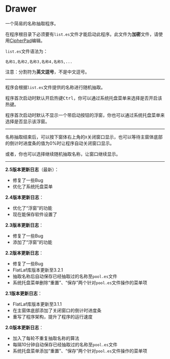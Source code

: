# Drawer

一个简易的名称抽取程序。

在程序根目录下必须要有`list.es`文件才能启动此程序。此文件为**加密**文件，请使用[CipherPad](https://github.com/YuXiang187/CipherPad)编辑。

`list.es`文件语法为：

```
名称1,名称2,名称3,名称4,名称5,...
```

注意：分割符为**英文逗号**，不是中文逗号。

---

程序会根据`list.es`文件提供的名称进行随机抽取。

程序首次启动时默认开启热键<kbd>Ctrl</kbd>，你可以通过系统托盘菜单来选择是否开启该热键。

程序首次启动时默认不显示一个带启动按钮的浮窗，你也可以通过系统托盘菜单来选择是否显示该浮窗。

---

名称抽取结束后，可以按下窗体右上角的`X`关闭窗口显示，也可以等待主窗体底部的倒计时进度条的值为0%时让程序自动关闭窗口显示。

或者，你也可以选择继续随机抽取名称，让窗口继续显示。

---

**2.5版本更新日志**（最新）：

* 修复了一些Bug
* 优化了系统托盘菜单

**2.4版本更新日志**：

* 优化了“浮窗”的功能
* 现在能保存软件设置了

**2.3版本更新日志**：

* 修复了一些Bug
* 添加了“浮窗”的功能

**2.2版本更新日志**：

* 修复了一些Bug
* FlatLaf库版本更新至3.2.1
* 抽取名称后自动保存已经抽取过的名称至`pool.es`文件
* 系统托盘菜单删除“重置”、“保存”两个针对`pool.es`文件操作的菜单项

**2.1版本更新日志**：

* FlatLaf库版本更新至3.1.1
* 在主窗体底部添加了关闭窗口的倒计时进度条
* 重写了程序架构，提升了程序的运行速度

**2.0版本更新日志**：

* 加入了每轮不重复抽取名称的算法
* 每隔10分钟自动保存已经抽取过的名称至`pool.es`文件
* 系统托盘菜单添加“重置”、“保存”两个针对`pool.es`文件操作的菜单项
